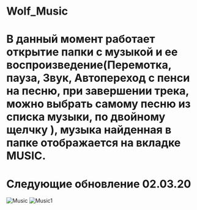 # Wolf_Music
# В данный момент работает открытие папки с музыкой и ее воспроизведение(Перемотка, пауза, Звук, Автопереход с пенси на песню, при завершении трека, можно выбрать самому песню из списка музыки, по двойному щелчку ), музыка найденная в папке отображается на вкладке MUSIC.
#
# Следующие обновление 02.03.20

![Music](https://user-images.githubusercontent.com/51126272/75613347-83c3c780-5b3d-11ea-8d3c-d4c702c5d44c.png)
![Music1](https://user-images.githubusercontent.com/51126272/75613354-9b9b4b80-5b3d-11ea-9849-44c7e14dff5f.png)
